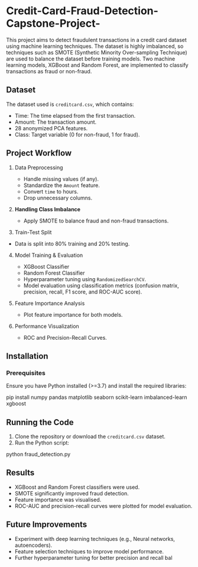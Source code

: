 # Credit-Card-Fraud-Detection-Capstone-Project-
This project aims to detect fraudulent transactions in a credit card dataset using machine learning techniques. The dataset is highly imbalanced, so techniques such as SMOTE (Synthetic Minority Over-sampling Technique) are used to balance the dataset before training models. Two machine learning models, XGBoost and Random Forest, are implemented to classify transactions as fraud or non-fraud.

## Dataset

The dataset used is `creditcard.csv`, which contains:

* Time: The time elapsed from the first transaction.  
* Amount: The transaction amount.  
* 28 anonymized PCA features.  
* Class: Target variable (0 for non-fraud, 1 for fraud).

## Project Workflow

1. Data Preprocessing

   * Handle missing values (if any).  
   * Standardize the `Amount` feature.  
   * Convert `time` to hours.  
   * Drop unnecessary columns.  
2. **Handling Class Imbalance**

   * Apply SMOTE to balance fraud and non-fraud transactions.  
3. Train-Test Split
* Data is split into 80% training and 20% testing.
  
4. Model Training & Evaluation

   * XGBoost Classifier  
   * Random Forest Classifier  
   * Hyperparameter tuning using `RandomizedSearchCV`.  
   * Model evaluation using classification metrics (confusion matrix, precision, recall, F1 score, and ROC-AUC score).  
5. Feature Importance Analysis

   * Plot feature importance for both models.  
6. Performance Visualization

   * ROC and Precision-Recall Curves.

## Installation

### Prerequisites

Ensure you have Python installed (\>=3.7) and install the required libraries:

pip install numpy pandas matplotlib seaborn scikit-learn imbalanced-learn xgboost

## Running the Code

1. Clone the repository or download the `creditcard.csv` dataset.  
2. Run the Python script:

python fraud\_detection.py

## Results

* XGBoost and Random Forest classifiers were used.  
* SMOTE significantly improved fraud detection.  
* Feature importance was visualised.  
* ROC-AUC and precision-recall curves were plotted for model evaluation.

## Future Improvements

* Experiment with deep learning techniques (e.g., Neural networks, autoencoders).  
* Feature selection techniques to improve model performance.  
* Further hyperparameter tuning for better precision and recall bal
